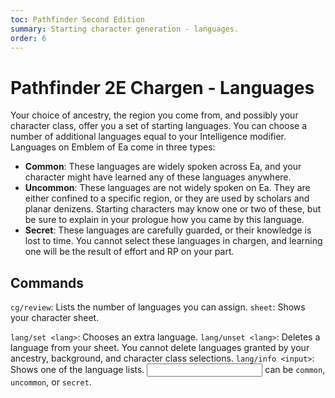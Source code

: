 ```yaml
---
toc: Pathfinder Second Edition
summary: Starting character generation - languages.
order: 6
---
```


# Pathfinder 2E Chargen - Languages

Your choice of ancestry, the region you come from, and possibly your character class, offer you a set of starting languages. You can choose a number of additional languages equal to your Intelligence modifier. Languages on Emblem of Ea come in three types:

* **Common**: These languages are widely spoken across Ea, and your character might have learned any of these languages anywhere.
* **Uncommon**: These languages are not widely spoken on Ea. They are either confined to a specific region, or they are used by scholars and planar denizens. Starting characters may know one or two of these, but be sure to explain in your prologue how you came by this language.
* **Secret**: These languages are carefully guarded, or their knowledge is lost to time. You cannot select these languages in chargen, and learning one will be the result of effort and RP on your part.

## Commands

`cg/review`: Lists the number of languages you can assign.
`sheet`: Shows your character sheet.

`lang/set <lang>`: Chooses an extra language.
`lang/unset <lang>`: Deletes a language from your sheet. You cannot delete languages granted by your ancestry, background, and character class selections.
`lang/info <input>`: Shows one of the language lists. <input> can be `common`, `uncommon`, or `secret`.
